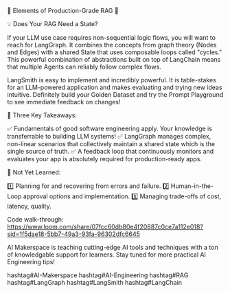 🚀 Elements of Production-Grade RAG 🚀

💡 Does Your RAG Need a State?

If your LLM use case requires non-sequential logic flows, you will want to reach for LangGraph. It combines the concepts from graph theory (Nodes and Edges) with a shared State that uses composable loops called "cycles." This powerful combination of abstractions built on top of LangChain means that multiple Agents can reliably follow complex flows.

LangSmith is easy to implement and incredibly powerful. It is table-stakes for an LLM-powered application and makes evaluating and trying new ideas intuitive. Definitely build your Golden Dataset and try the Prompt Playground to see immediate feedback on changes!

🎯 Three Key Takeaways:

✅ Fundamentals of good software engineering apply. Your knowledge is transferrable to building LLM systems!
✅ LangGraph manages complex, non-linear scenarios that collectively maintain a shared state which is the single source of truth.
✅ A feedback loop that continuously monitors and evaluates your app is absolutely required for production-ready apps.

🤔 Not Yet Learned:

1️⃣ Planning for and recovering from errors and failure.
2️⃣ Human-in-the-Loop approval options and implementation.
3️⃣ Managing trade-offs of cost, latency, quality.

Code walk-through: https://www.loom.com/share/07fcc60db80e4f20887c0ce7a112e018?sid=1f5dae18-5bb7-49a3-93fa-96302dfc6645

AI Makerspace is teaching cutting-edge AI tools and techniques with a ton of knowledgable support for learners. Stay tuned for more practical AI Engineering tips!

hashtag#AI-Makerspace hashtag#AI-Engineering hashtag#RAG hashtag#LangGraph hashtag#LangSmith hashtag#LangChain
